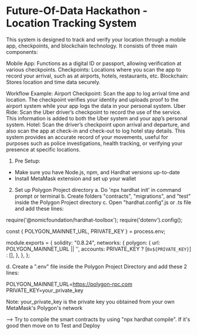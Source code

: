 # Future-Of-Data Hackathon - Location Tracking System

This system is designed to track and verify your location through a mobile app, checkpoints, and blockchain technology. It consists of three main components:

Mobile App: Functions as a digital ID or passport, allowing verification at various checkpoints.
Checkpoints: Locations where you scan the app to record your arrival, such as at airports, hotels, restaurants, etc.
Blockchain: Stores location and time data securely.

Workflow Example:
Airport Checkpoint: Scan the app to log arrival time and location. The checkpoint verifies your identity and uploads proof to the airport system while your app logs the data in your personal system.
Uber Ride: Scan the Uber driver’s checkpoint to record the use of the service. This information is added to both the Uber system and your app’s personal system.
Hotel: Scan the driver’s checkpoint upon arrival and departure, and also scan the app at check-in and check-out to log hotel stay details.
This system provides an accurate record of your movements, useful for purposes such as police investigations, health tracking, or verifying your presence at specific locations.

1. Pre Setup:
- Make sure you have Node.js, npm, and Hardhat versions up-to-date
- Install MetaMask extension and set up your wallet

2. Set up Polygon Project directory
   a. Do 'npx hardhat init' in command prompt or terminal
   b. Create folders "contracts", "migrations", and "test" inside the Polygon Project directory
   c. Open "hardhat.config".js or .ts file and add these lines:

require('@nomicfoundation/hardhat-toolbox');
require('dotenv').config();

const { POLYGON_MAINNET_URL, PRIVATE_KEY } = process.env;

module.exports = {
  solidity: "0.8.24",
  networks: {
    polygon: {
      url: POLYGON_MAINNET_URL || '',
      accounts: PRIVATE_KEY ? [`0x${PRIVATE_KEY}`] : [],
    },
  },
};

  d. Create a ".env" file inside the Polygon Project Directory and add these 2 lines:

POLYGON_MAINNET_URL=https://polygon-rpc.com
PRIVATE_KEY=your_private_key 

Note: your_private_key is the private key you obtained from your own MetaMask's Polygon's network

--> Try to compile the smart contracts by using "npx hardhat compile". If it's good then move on to Test and Deploy
